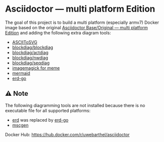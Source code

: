 # Asciidoctor &mdash; multi platform Edition

The goal of this project is to build a multi platform (especially armv7) Docker image based on the original [Asciidoctor Base/Original &mdash; multi platform Edition](https://github.com/barthel/docker-asciidoctor-base) and adding the following extra diagram tools:

* [ASCIIToSVG](https://github.com/asciitosvg/asciitosvg)
* [blockdiag/blockdiag](https://github.com/blockdiag/blockdiag)
* [blockdiag/actdiag](https://github.com/blockdiag/actdiag)
* [blockdiag/nwdiag](https://github.com/blockdiag/nwdiag)
* [blockdiag/seqdiag](https://github.com/blockdiag/seqdiag)
* [imagemagick for meme](https://asciidoctor.org/docs/asciidoctor-diagram/#meme)
* [mermaid](https://github.com/mermaid-js/mermaid-cli)
* [erd-go](https://github.com/kaishuu0123/erd-go/)

## ⚠️ Note

The following diagramming tools are not installed because there is no executable file for all supported platforms:

* [erd](https://github.com/BurntSushi/erd) was replaced by [erd-go](https://github.com/kaishuu0123/erd-go/)
* [mscgen](http://www.mcternan.me.uk/mscgen/)


Docker Hub: https://hub.docker.com/r/uwebarthel/asciidoctor
